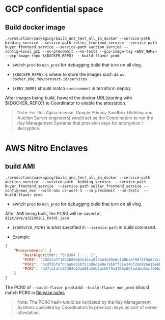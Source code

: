 # GCP confidential space

## Build docker image

```shell
./production/packaging/build_and_test_all_in_docker --service-path bidding_service --service-path seller_frontend_service --service-path buyer_frontend_service --service-path auction_service --config=local_gcp --no-precommit --no-tests --gcp-image-tag <ENV_NAME> --gcp-image-repo ${DOCKER_REPO}  --build-flavor prod
```

-   switch `prod` to `non_prod` for debugging build that turn on all vlog.

-   `${DOCKER_REPO}` is where to store the images such as `us-docker.pkg.dev/project-id/services`

-   `${ENV_NAME}` should match `environment` in terraform deploy.

After images being build, forward the docker URL(starting with ${DOCKER_REPO}) to Coordinator to
enable the attestation.

> Note: For this Alpha release, Google Privacy Sandbox (Bidding and Auction Server engineers) would
> act as the Coordinators to run the Key Management Systems that provision keys for encryption /
> decryption.

# AWS Nitro Enclaves

## build AMI

```shell
./production/packaging/build_and_test_all_in_docker --service-path auction_service  --service-path  bidding_service  --service-path buyer_frontend_service  --service-path seller_frontend_service --config=aws_aws --with-ami us-west-1 --no-precommit --no-tests  --build-flavor prod
```

-   switch `prod` to `non_prod` for debugging build that turn on all vlog.

After AMI being built, the PCR0 will be saved at `dist/aws/${SERVICE_PATH}.json`

-   `${SERVICE_PATH}` is what specified in `--service-path` in build command.

-   Example

```json
{
    "Measurements": {
        "HashAlgorithm": "Sha384 { ... }",
        "PCR0": "20252a7f1852b80363e3bcc0f7a44b99ebcfb8baef99f1f9a872cc18ccdf47773bbd95998cbbc0d45a940d99385a0809",
        "PCR1": "bcdf05fefccaa8e55bf2c8d6dee9e79bbff31e34bf28a99aa19e6b29c37ee80b214a414b7607236edf26fcb78654e63f",
        "PCR2": "a37cb1afc87304d22ad01a2eb2acb8f9a4305c09fad3bd9acf69b2d1add2ac579031ae661e2af22b506a274dee9b2070"
    }
}
```

The PCR0 of `--build-flavor prod` and `--build-flavor non_prod` should match PCR0 in
[Release notes](https://github.com/privacysandbox/bidding-auction-servers/releases)

> Note: The PCR0 hash would be validated by the Key Management Systems operated by Coordinators to
> provision keys as part of server attestation.
